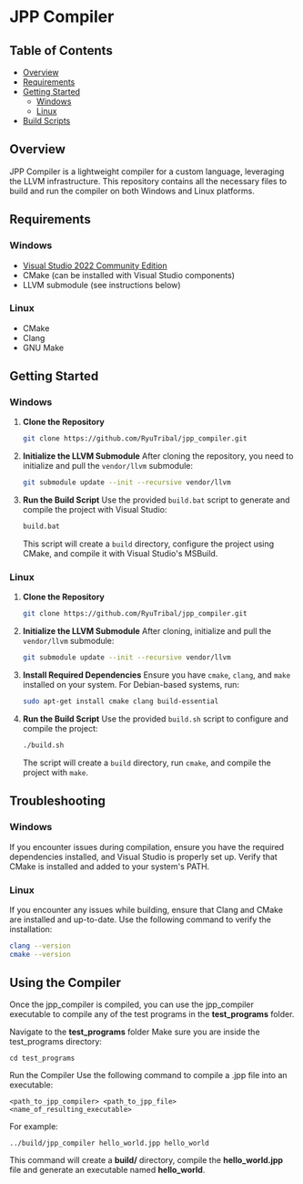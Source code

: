 # JPP Compiler

## Table of Contents

- [Overview](#overview)
- [Requirements](#requirements)
- [Getting Started](#getting-started)
  - [Windows](#windows)
  - [Linux](#linux)
- [Build Scripts](#build-scripts)

## Overview

JPP Compiler is a lightweight compiler for a custom language, leveraging the LLVM infrastructure. This repository contains all the necessary files to build and run the compiler on both Windows and Linux platforms.

## Requirements

### Windows

- [Visual Studio 2022 Community Edition](https://visualstudio.microsoft.com/vs/community/)
- CMake (can be installed with Visual Studio components)
- LLVM submodule (see instructions below)

### Linux

- CMake
- Clang
- GNU Make

## Getting Started

### Windows

1. **Clone the Repository**

   ```bash
   git clone https://github.com/RyuTribal/jpp_compiler.git
   ```

2. **Initialize the LLVM Submodule**
   After cloning the repository, you need to initialize and pull the `vendor/llvm` submodule:

   ```bash
   git submodule update --init --recursive vendor/llvm
   ```

3. **Run the Build Script**
   Use the provided `build.bat` script to generate and compile the project with Visual Studio:

   ```bash
   build.bat
   ```

   This script will create a `build` directory, configure the project using CMake, and compile it with Visual Studio's MSBuild.

### Linux

1. **Clone the Repository**

   ```bash
   git clone https://github.com/RyuTribal/jpp_compiler.git
   ```

2. **Initialize the LLVM Submodule**
   After cloning, initialize and pull the `vendor/llvm` submodule:

   ```bash
   git submodule update --init --recursive vendor/llvm
   ```

3. **Install Required Dependencies**
   Ensure you have `cmake`, `clang`, and `make` installed on your system. For Debian-based systems, run:

   ```bash
   sudo apt-get install cmake clang build-essential
   ```

4. **Run the Build Script**
   Use the provided `build.sh` script to configure and compile the project:

   ```bash
   ./build.sh
   ```

   The script will create a `build` directory, run `cmake`, and compile the project with `make`.

## Troubleshooting

### Windows

If you encounter issues during compilation, ensure you have the required dependencies installed, and Visual Studio is properly set up. Verify that CMake is installed and added to your system's PATH.

### Linux

If you encounter any issues while building, ensure that Clang and CMake are installed and up-to-date. Use the following command to verify the installation:

```bash
clang --version
cmake --version
```

## Using the Compiler

Once the jpp_compiler is compiled, you can use the jpp_compiler executable to compile any of the test programs in the **test_programs** folder.

Navigate to the **test_programs** folder Make sure you are inside the test_programs directory:

```
cd test_programs
```

Run the Compiler Use the following command to compile a .jpp file into an executable:

```
<path_to_jpp_compiler> <path_to_jpp_file> <name_of_resulting_executable>
```

For example:

```
../build/jpp_compiler hello_world.jpp hello_world
```

This command will create a **build/** directory, compile the **hello_world.jpp** file and generate an executable named **hello_world**.
